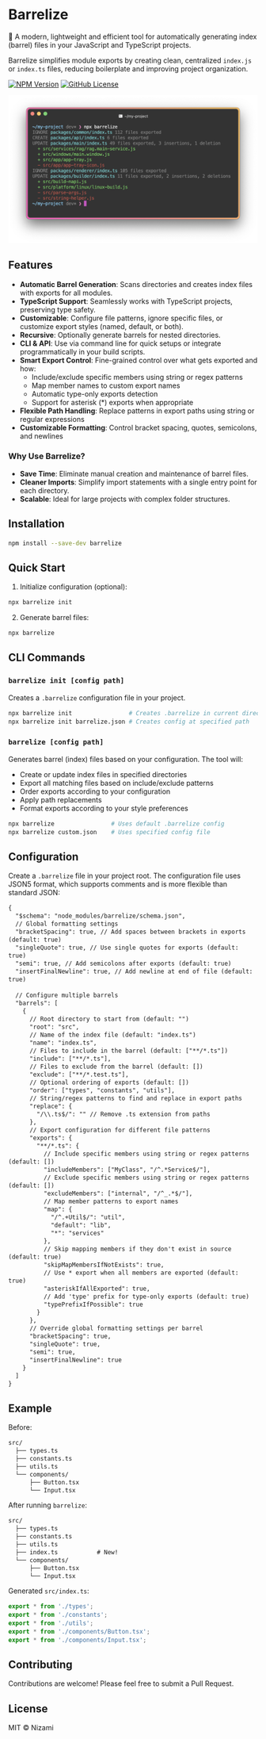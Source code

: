 # Barrelize

🚀 A modern, lightweight and efficient tool for automatically generating index (barrel) files in your JavaScript and TypeScript projects.

Barrelize simplifies module exports by creating clean, centralized `index.js` or `index.ts` files, reducing boilerplate and improving project organization.

[![NPM Version](https://img.shields.io/npm/v/barrelize)](https://www.npmjs.com/package/barrelize)
[![GitHub License](https://img.shields.io/github/license/nizami/barrelize)](https://opensource.org/licenses/MIT)

![Barrelize in action](image.png)

## Features

- **Automatic Barrel Generation**: Scans directories and creates index files with exports for all modules.
- **TypeScript Support**: Seamlessly works with TypeScript projects, preserving type safety.
- **Customizable**: Configure file patterns, ignore specific files, or customize export styles (named, default, or both).
- **Recursive**: Optionally generate barrels for nested directories.
- **CLI & API**: Use via command line for quick setups or integrate programmatically in your build scripts.
- **Smart Export Control**: Fine-grained control over what gets exported and how:
  - Include/exclude specific members using string or regex patterns
  - Map member names to custom export names
  - Automatic type-only exports detection
  - Support for asterisk (\*) exports when appropriate
- **Flexible Path Handling**: Replace patterns in export paths using string or regular expressions
- **Customizable Formatting**: Control bracket spacing, quotes, semicolons, and newlines

### Why Use Barrelize?

- **Save Time**: Eliminate manual creation and maintenance of barrel files.
- **Cleaner Imports**: Simplify import statements with a single entry point for each directory.
- **Scalable**: Ideal for large projects with complex folder structures.

## Installation

```bash
npm install --save-dev barrelize
```

## Quick Start

1. Initialize configuration (optional):

```bash
npx barrelize init
```

2. Generate barrel files:

```bash
npx barrelize
```

## CLI Commands

### `barrelize init [config path]`

Creates a `.barrelize` configuration file in your project.

```bash
npx barrelize init                # Creates .barrelize in current directory
npx barrelize init barrelize.json # Creates config at specified path
```

### `barrelize [config path]`

Generates barrel (index) files based on your configuration. The tool will:

- Create or update index files in specified directories
- Export all matching files based on include/exclude patterns
- Order exports according to your configuration
- Apply path replacements
- Format exports according to your style preferences

```bash
npx barrelize                # Uses default .barrelize config
npx barrelize custom.json    # Uses specified config file
```

## Configuration

Create a `.barrelize` file in your project root. The configuration file uses JSON5 format, which supports comments and is more flexible than standard JSON:

```jsonc
{
  "$schema": "node_modules/barrelize/schema.json",
  // Global formatting settings
  "bracketSpacing": true, // Add spaces between brackets in exports (default: true)
  "singleQuote": true, // Use single quotes for exports (default: true)
  "semi": true, // Add semicolons after exports (default: true)
  "insertFinalNewline": true, // Add newline at end of file (default: true)

  // Configure multiple barrels
  "barrels": [
    {
      // Root directory to start from (default: "")
      "root": "src",
      // Name of the index file (default: "index.ts")
      "name": "index.ts",
      // Files to include in the barrel (default: ["**/*.ts"])
      "include": ["**/*.ts"],
      // Files to exclude from the barrel (default: [])
      "exclude": ["**/*.test.ts"],
      // Optional ordering of exports (default: [])
      "order": ["types", "constants", "utils"],
      // String/regex patterns to find and replace in export paths
      "replace": {
        "/\\.ts$/": "" // Remove .ts extension from paths
      },
      // Export configuration for different file patterns
      "exports": {
        "**/*.ts": {
          // Include specific members using string or regex patterns (default: [])
          "includeMembers": ["MyClass", "/^.*Service$/"],
          // Exclude specific members using string or regex patterns (default: [])
          "excludeMembers": ["internal", "/^_.*$/"],
          // Map member patterns to export names
          "map": {
            "/^.+Util$/": "util",
            "default": "lib",
            "*": "services"
          },
          // Skip mapping members if they don't exist in source (default: true)
          "skipMapMembersIfNotExists": true,
          // Use * export when all members are exported (default: true)
          "asteriskIfAllExported": true,
          // Add 'type' prefix for type-only exports (default: true)
          "typePrefixIfPossible": true
        }
      },
      // Override global formatting settings per barrel
      "bracketSpacing": true,
      "singleQuote": true,
      "semi": true,
      "insertFinalNewline": true
    }
  ]
}
```

## Example

Before:

```
src/
  ├── types.ts
  ├── constants.ts
  ├── utils.ts
  └── components/
      ├── Button.tsx
      └── Input.tsx
```

After running `barrelize`:

```
src/
  ├── types.ts
  ├── constants.ts
  ├── utils.ts
  ├── index.ts           # New!
  └── components/
      ├── Button.tsx
      └── Input.tsx
```

Generated `src/index.ts`:

```typescript
export * from './types';
export * from './constants';
export * from './utils';
export * from './components/Button.tsx';
export * from './components/Input.tsx';
```

## Contributing

Contributions are welcome! Please feel free to submit a Pull Request.

## License

MIT © Nizami

